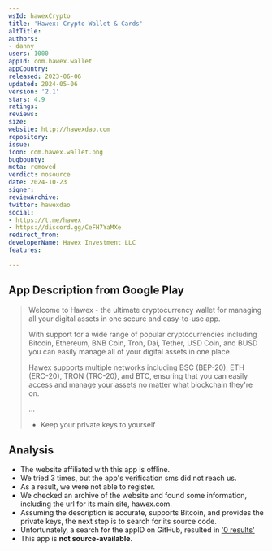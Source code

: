 ```yaml
---
wsId: hawexCrypto
title: 'Hawex: Crypto Wallet & Cards'
altTitle: 
authors:
- danny
users: 1000
appId: com.hawex.wallet
appCountry: 
released: 2023-06-06
updated: 2024-05-06
version: '2.1'
stars: 4.9
ratings: 
reviews: 
size: 
website: http://hawexdao.com
repository: 
issue: 
icon: com.hawex.wallet.png
bugbounty: 
meta: removed
verdict: nosource
date: 2024-10-23
signer: 
reviewArchive: 
twitter: hawexdao
social:
- https://t.me/hawex
- https://discord.gg/CeFH7YaMXe
redirect_from: 
developerName: Hawex Investment LLC
features: 

---
```


## App Description from Google Play

> Welcome to Hawex - the ultimate cryptocurrency wallet for managing all your digital assets in one secure and easy-to-use app.
>
> With support for a wide range of popular cryptocurrencies including Bitcoin, Ethereum, BNB Coin, Tron, Dai, Tether, USD Coin, and BUSD you can easily manage all of your digital assets in one place.
>
> Hawex supports multiple networks including BSC (BEP-20), ETH (ERC-20), TRON (TRC-20), and BTC, ensuring that you can easily access and manage your assets no matter what blockchain they're on.
>
> ...
> - Keep your private keys to yourself

## Analysis 

- The website affiliated with this app is offline. 
- We tried 3 times, but the app's verification sms did not reach us. 
- As a result, we were not able to register. 
- We checked an archive of the website and found some information, including the url for its main site, hawex.com.
- Assuming the description is accurate, supports Bitcoin, and provides the private keys, the next step is to search for its source code. 
- Unfortunately, a search for the appID on GitHub, resulted in ['0 results'](https://hawex.com/)
- This app is **not source-available**.
